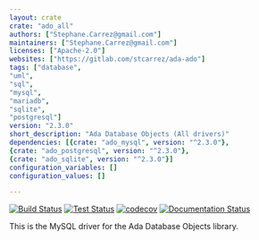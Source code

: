 ```yaml
---
layout: crate
crate: "ado_all"
authors: ["Stephane.Carrez@gmail.com"]
maintainers: ["Stephane.Carrez@gmail.com"]
licenses: ["Apache-2.0"]
websites: ["https://gitlab.com/stcarrez/ada-ado"]
tags: ["database",
"uml",
"sql",
"mysql",
"mariadb",
"sqlite",
"postgresql"]
version: "2.3.0"
short_description: "Ada Database Objects (All drivers)"
dependencies: [{crate: "ado_mysql", version: "^2.3.0"},
{crate: "ado_postgresql", version: "^2.3.0"},
{crate: "ado_sqlite", version: "^2.3.0"}]
configuration_variables: []
configuration_values: []

---
```

[![Build Status](https://img.shields.io/jenkins/s/https/jenkins.vacs.fr/Ada-ADO.svg)](https://jenkins.vacs.fr/job/Ada-ADO/)
[![Test Status](https://img.shields.io/jenkins/t/https/jenkins.vacs.fr/Ada-ADO.svg)](https://jenkins.vacs.fr/job/Ada-ADO/)
[![codecov](https://codecov.io/gh/stcarrez/ada-ado/branch/master/graph/badge.svg)](https://codecov.io/gh/stcarrez/ada-ado)
[![Documentation Status](https://readthedocs.org/projects/ada-ado/badge/?version=latest)](https://ada-ado.readthedocs.io/en/latest/?badge=latest)

This is the MySQL driver for the Ada Database Objects library.



